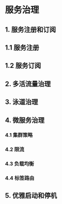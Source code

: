 服务治理
===

## 1. 服务注册和订阅

## 1.1 服务注册

## 1.2 服务订阅

## 2. 多活流量治理

## 3. 泳道治理

## 4. 微服务治理

### 4.1 集群策略

### 4.2 限流

### 4.3 负载均衡

### 4.4 标签路由

## 5. 优雅启动和停机
